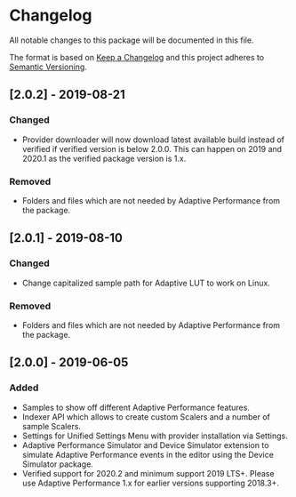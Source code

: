 # Changelog
All notable changes to this package will be documented in this file.

The format is based on [Keep a Changelog](http://keepachangelog.com/en/1.0.0/)
and this project adheres to [Semantic Versioning](http://semver.org/spec/v2.0.0.html).

## [2.0.2] - 2019-08-21

### Changed
- Provider downloader will now download latest available build instead of verified if verified version is below 2.0.0. This can happen on 2019 and 2020.1 as the verified package version is 1.x.

### Removed
- Folders and files which are not needed by Adaptive Performance from the package.

## [2.0.1] - 2019-08-10

### Changed
- Change capitalized sample path for Adaptive LUT to work on Linux.

### Removed
- Folders and files which are not needed by Adaptive Performance from the package.

## [2.0.0] - 2019-06-05

### Added
- Samples to show off different Adaptive Performance features.
- Indexer API which allows to create custom Scalers and a number of sample Scalers.
- Settings for Unified Settings Menu with provider installation via Settings.
- Adaptive Performance Simulator and Device Simulator extension to simulate Adaptive Performance events in the editor using the Device Simulator package.
- Verified support for 2020.2 and minimum support 2019 LTS+. Please use Adaptive Performance 1.x for earlier versions supporting 2018.3+.
